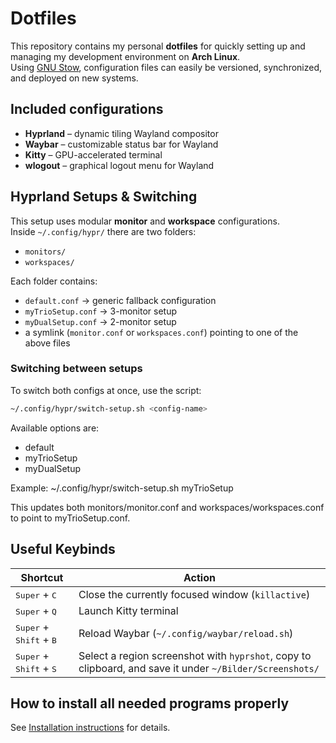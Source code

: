 # Dotfiles

This repository contains my personal **dotfiles** for quickly setting up and managing my development environment on **Arch Linux**.  
Using [GNU Stow](https://www.gnu.org/software/stow/), configuration files can easily be versioned, synchronized, and deployed on new systems.  

## Included configurations
- **Hyprland** – dynamic tiling Wayland compositor  
- **Waybar** – customizable status bar for Wayland  
- **Kitty** – GPU-accelerated terminal  
- **wlogout** – graphical logout menu for Wayland

## Hyprland Setups & Switching

This setup uses modular **monitor** and **workspace** configurations.  
Inside `~/.config/hypr/` there are two folders:

- `monitors/`
- `workspaces/`

Each folder contains:
- `default.conf` → generic fallback configuration
- `myTrioSetup.conf` → 3-monitor setup
- `myDualSetup.conf` → 2-monitor setup
- a symlink (`monitor.conf` or `workspaces.conf`) pointing to one of the above files

### Switching between setups

To switch both configs at once, use the script:

```bash
~/.config/hypr/switch-setup.sh <config-name>
```

Available options are:
- default
- myTrioSetup
- myDualSetup

Example: ~/.config/hypr/switch-setup.sh myTrioSetup

This updates both monitors/monitor.conf and workspaces/workspaces.conf to point to myTrioSetup.conf.

## Useful Keybinds

| Shortcut                                           | Action                                                                                                     |
| -------------------------------------------------- | ---------------------------------------------------------------------------------------------------------- |
| <kbd>Super</kbd> + <kbd>C</kbd>                    | Close the currently focused window (`killactive`)                                                          |
| <kbd>Super</kbd> + <kbd>Q</kbd>                    | Launch Kitty terminal                                                                                      |
| <kbd>Super</kbd> + <kbd>Shift</kbd> + <kbd>B</kbd> | Reload Waybar (`~/.config/waybar/reload.sh`)                                                               |
| <kbd>Super</kbd> + <kbd>Shift</kbd> + <kbd>S</kbd> | Select a region screenshot with `hyprshot`, copy to clipboard, and save it under `~/Bilder/Screenshots/`   |

## How to install all needed programs properly

See [Installation instructions](./Installation.md) for details.
